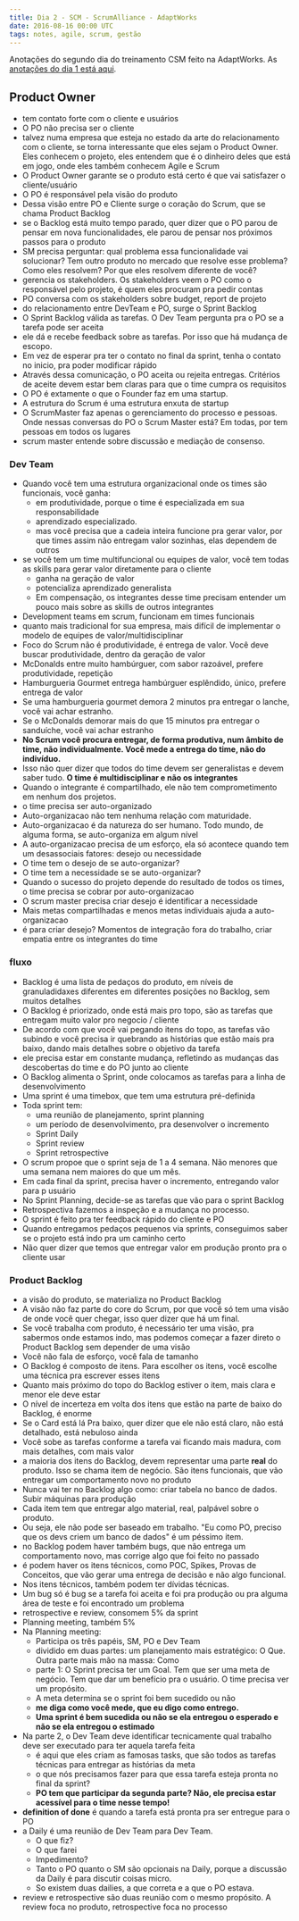 ```yaml
---
title: Dia 2 - SCM - ScrumAlliance - AdaptWorks
date: 2016-08-16 00:00 UTC
tags: notes, agile, scrum, gestão
---
```


Anotações do segundo dia do treinamento CSM feito na AdaptWorks. As [anotações do dia 1 está aqui](/csm-scrumalliance-adaptworks-dia-1.html).

## Product Owner
- tem contato forte com o cliente e usuários
- O PO não precisa ser o cliente
- talvez numa empresa que esteja no estado da arte do relacionamento com o cliente, se torna interessante que eles sejam o Product Owner. Eles conhecem o projeto, eles entendem que é o dinheiro deles que está em jogo, onde eles também conhecem Agile e Scrum
- O Product Owner garante se o produto está certo é que vai satisfazer o cliente/usuário
- O PO é responsável pela visão do produto
- Dessa visão entre PO e Cliente surge o coração do Scrum, que se chama Product Backlog
- se o Backlog está muito tempo parado, quer dizer que o PO parou de pensar em nova funcionalidades, ele parou de pensar nos próximos passos para o produto
- SM precisa perguntar: qual problema essa funcionalidade vai solucionar? Tem outro produto no mercado que resolve esse problema? Como eles resolvem? Por que eles resolvem diferente de você?
- gerencia os stakeholders. Os stakeholders veem o PO como o responsável pelo projeto, é quem eles procuram pra pedir contas
- PO conversa com os stakeholders sobre budget, report de projeto
- do relacionamento entre DevTeam e PO, surge o Sprint Backlog
- O Sprint Backlog válida as tarefas. O Dev Team pergunta pra o PO se a tarefa pode ser aceita
- ele dá e recebe feedback sobre as tarefas. Por isso que há mudança de escopo. 
- Em vez de esperar pra ter o contato no final da sprint, tenha o contato no inicio, pra poder modificar rápido
- Através dessa comunicação, o PO aceita ou rejeita entregas. Critérios de aceite devem estar bem claras para que o time cumpra os requisitos
- O PO é extamente o que o Founder faz em uma startup.
- A estrutura do Scrum é uma estrutura enxuta de startup
- O ScrumMaster faz apenas o gerenciamento do processo e pessoas. Onde nessas conversas do PO o Scrum Master está? Em todas, por tem pessoas em todos os lugares
- scrum master entende sobre discussão e mediação de consenso. 

### Dev Team
- Quando você tem uma estrutura organizacional onde os times são funcionais, você ganha:
  - em produtividade, porque o time é especializada em sua responsabilidade 
  - aprendizado especializado. 
  - mas você precisa que a cadeia inteira funcione pra gerar valor, por que times assim não entregam valor sozinhas, elas dependem de outros
- se você tem um time multifuncional ou equipes de valor, você tem todas as skills para gerar valor diretamente para o cliente
  - ganha na geração de valor
  - potencializa aprendizado generalista
  - Em compensação, os integrantes desse time precisam entender um pouco mais sobre as skills de outros integrantes
- Development teams em scrum, funcionam em times funcionais
- quanto mais tradicional for sua empresa, mais difícil de implementar o modelo de equipes de valor/multidisciplinar 
- Foco do Scrum não é produtividade, é entrega de valor. Você deve buscar produtividade, dentro da geração de valor
- McDonalds entre muito hambúrguer, com sabor razoável, prefere produtividade, repetição
- Hamburgueria Gourmet entrega hambúrguer esplêndido, único, prefere entrega de valor
- Se uma hamburgueria gourmet demora 2 minutos pra entregar o lanche, você vai achar estranho.
- Se o McDonalds demorar mais do que 15 minutos pra entregar o sanduíche, você vai achar estranho
- **No Scrum você procura entregar, de forma produtiva, num âmbito de time, não individualmente. Você mede a entrega do time, não do indivíduo.**
- Isso não quer dizer que todos do time devem ser generalistas e devem saber tudo. **O time é multidisciplinar e não os integrantes**
- Quando o integrante é compartilhado, ele não tem comprometimento em nenhum dos projetos.
- o time precisa ser auto-organizado
- Auto-organizacao não tem nenhuma relação com maturidade.
- Auto-organizacao é da natureza do ser humano. Todo mundo, de alguma forma, se auto-organiza em algum nível
- A auto-organizacao precisa de um esforço, ela só acontece quando tem um desassociais fatores: desejo ou necessidade 
- O time tem o desejo de se auto-organizar?
- O time tem a necessidade se se auto-organizar?
- Quando o sucesso do projeto depende do resultado de todos os times, o time precisa se cobrar por auto-organizacao
- O scrum master precisa criar desejo é identificar a necessidade 
- Mais metas compartilhadas e menos metas individuais ajuda a auto-organizacao
- é para criar desejo? Momentos de integração fora do trabalho, criar empatia entre os integrantes do time

### fluxo
- Backlog é uma lista de pedaços do produto, em níveis de granuladidaxes diferentes em diferentes posições no Backlog, sem muitos detalhes
- O Backlog é priorizado, onde está mais pro topo, são as tarefas que entregam muito valor pro negocio / cliente
- De acordo com que você vai pegando itens do topo, as tarefas vão subindo e você precisa ir quebrando as histórias que estão mais pra baixo, dando mais detalhes sobre o objetivo da tarefa
- ele precisa estar em constante mudança, refletindo as mudanças das descobertas do time e do PO junto ao cliente
- O Backlog alimenta o Sprint, onde colocamos as tarefas para a linha de desenvolvimento
- Uma sprint é uma timebox, que tem uma estrutura pré-definida
- Toda sprint tem:
  - uma reunião de planejamento, sprint planning
  - um período de desenvolvimento, pra desenvolver o incremento
  - Sprint Daily
  - Sprint review 
  - Sprint retrospective
- O scrum propoe que o sprint seja de 1 a 4 semana. Não menores que uma semana nem maiores do que um mês.
- Em cada final da sprint, precisa haver o incremento, entregando valor para p usuário
- No Sprint Planning, decide-se as tarefas que vão para o sprint Backlog
- Retrospectiva fazemos a inspeção e a mudança no processo. 
- O sprint é feito pra ter feedback rápido do cliente e PO
- Quando entregamos pedaços pequenos via sprints, conseguimos saber se o projeto está indo pra um caminho certo
- Não quer dizer que temos que entregar valor em produção pronto pra o cliente usar

### Product Backlog
- a visão do produto, se materializa no Product Backlog
- A visão não faz parte do core do Scrum, por que você só tem uma visão de onde você quer chegar, isso quer dizer que há um final.
- Se você trabalha com produto, é necessário ter uma visão, pra sabermos onde estamos indo, mas podemos começar a fazer direto o Product Backlog sem depender de uma visão
- Você não fala de esforço, você fala de tamanho
- O Backlog é composto de itens. Para escolher os itens, você escolhe uma técnica pra escrever esses itens
- Quanto mais próximo do topo do Backlog estiver o item, mais clara e menor ele deve estar 
- O nível de incerteza em volta dos itens que estão na parte de baixo do Backlog, é enorme
- Se o Card está lá Pra baixo, quer dizer que ele não está claro, não está detalhado, está nebuloso ainda
- Você sobe as tarefas conforme a tarefa vai ficando mais madura, com mais detalhes, com mais valor
- a maioria dos itens do Backlog, devem representar uma parte **real** do produto. Isso se chama item de negócio. São itens funcionais, que vão entregar um comportamento novo no produto
- Nunca vai ter no Backlog algo como: criar tabela no banco de dados. Subir máquinas para produção
- Cada item tem que entregar algo material, real, palpável sobre o produto.
- Ou seja, ele não pode ser baseado em trabalho. "Eu como PO, preciso que os devs criem um banco de dados" é um péssimo item. 
- no Backlog podem haver também bugs, que não entrega um comportamento novo, mas corrige algo que foi feito no passado
- é podem haver os itens técnicos, como POC, Spikes, Provas de Conceitos, que vão gerar uma entrega de decisão e não algo funcional.
- Nos itens técnicos, também podem ter dívidas técnicas.
- Um bug só é bug se a tarefa foi aceita e foi pra produção ou pra alguma área de teste e foi encontrado um problema
- retrospective e review, consomem 5% da sprint
- Planning meeting, também 5%
- Na Planning meeting:
  - Participa os três papéis, SM, PO e Dev Team
  - dividido em duas partes: um planejamento mais estratégico: O Que. Outra parte mais mão na massa: Como
  - parte 1: O Sprint precisa ter um Goal. Tem que ser uma meta de negócio. Tem que dar um benefício pra o usuário. O time precisa ver um propósito.
  - A meta determina se o sprint foi bem sucedido ou não
  - **me diga como você mede, que eu digo como entrego.**
  - **Uma sprint é bem sucedida ou não se ela entregou o esperado e não se ela entregou o estimado**
- Na parte 2, o Dev Team deve identificar tecnicamente qual trabalho deve ser executado para ter aquela tarefa feita
  - é aqui que eles criam as famosas tasks, que são todos as tarefas técnicas para entregar as histórias da meta
  - o que nós precisamos fazer para que essa tarefa esteja pronta no final da sprint?
  - **PO tem que participar da segunda parte? Não, ele precisa estar acessível para o time nesse tempo!**
- **definition of done** é quando a tarefa está pronta pra ser entregue para o PO
- a Daily é uma reunião de Dev Team para Dev Team. 
  - O que fiz?
  - O que farei
  - Impedimento?
  - Tanto o PO quanto o SM são opcionais na Daily, porque a discussão da Daily é para discutir coisas micro.
  - So existem duas dailies, a que correta e a que o PO estava.
- review e retrospective são duas reunião com o mesmo propósito. A review foca no produto, retrospective foca no processo
